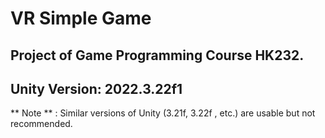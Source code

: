 # VR Simple Game
## Project of Game Programming Course HK232.

## Unity Version: 2022.3.22f1
** Note ** : Similar versions of Unity (3.21f, 3.22f , etc.) are usable but not recommended. 

